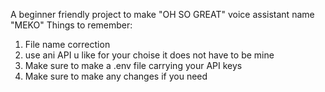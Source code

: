A beginner friendly project to make "OH SO GREAT" voice assistant name "MEKO"
Things to remember:
  1. File name correction
  2. use ani API u like for your choise it does not have to be mine
  3. Make sure to make a .env file carrying your API keys
  4. Make sure to make any changes if you need
